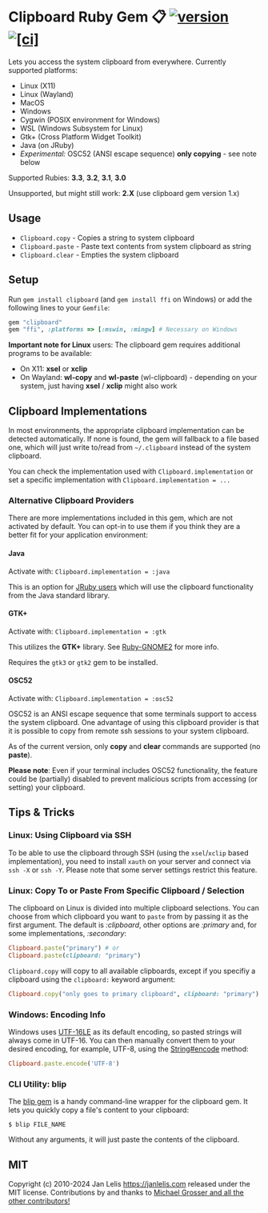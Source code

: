 # Clipboard Ruby Gem 📋︎ [![version](https://badge.fury.io/rb/clipboard.svg)](https://badge.fury.io/rb/clipboard) [![[ci]](https://github.com/janlelis/clipboard/workflows/Test/badge.svg)](https://github.com/janlelis/clipboard/actions?query=workflow%3ATest)

Lets you access the system clipboard from everywhere. Currently supported platforms:

- Linux (X11)
- Linux (Wayland)
- MacOS
- Windows
- Cygwin (POSIX environment for Windows)
- WSL (Windows Subsystem for Linux)
- Gtk+ (Cross Platform Widget Toolkit)
- Java (on JRuby)
- *Experimental:* OSC52 (ANSI escape sequence) **only copying** - see note below

Supported Rubies: **3.3**, **3.2**, **3.1**, **3.0**

Unsupported, but might still work: **2.X** (use clipboard gem version 1.x)

## Usage

* `Clipboard.copy` - Copies a string to system clipboard
* `Clipboard.paste` - Paste text contents from system clipboard as string
* `Clipboard.clear` - Empties the system clipboard

## Setup

Run `gem install clipboard` (and `gem install ffi` on Windows) or add the following lines to your `Gemfile`:

```ruby
gem "clipboard"
gem "ffi", :platforms => [:mswin, :mingw] # Necessary on Windows
```

**Important note for Linux** users: The clipboard gem requires additional programs to be available:

- On X11: **xsel** or **xclip**
- On Wayland: **wl-copy** and **wl-paste** (wl-clipboard) - depending on your system, just having **xsel** / **xclip** might also work


## Clipboard Implementations

In most environments, the appropriate clipboard implementation can be detected automatically. If none is found, the gem will fallback to a file based one, which will just write to/read from `~/.clipboard` instead of the system clipboard.

You can check the implementation used with `Clipboard.implementation` or set a specific implementation with `Clipboard.implementation = ...`

### Alternative Clipboard Providers

There are more implementations included in this gem, which are not activated by default. You can opt-in to use them if you think they are a better fit for your application environment:

#### Java

Activate with: `Clipboard.implementation = :java`

This is an option for [JRuby users](https://www.jruby.org/) which will use the clipboard functionality from the Java standard library.

#### GTK+

Activate with: `Clipboard.implementation = :gtk`

This utilizes the **GTK+** library. See [Ruby-GNOME2](https://github.com/ruby-gnome2/ruby-gnome2#ruby-gnome2) for more info.

Requires the `gtk3` or `gtk2` gem to be installed.

#### OSC52

Activate with: `Clipboard.implementation = :osc52`

OSC52 is an ANSI escape sequence that some terminals support to access the system clipboard. One advantage of using this clipboard provider is that it is possible to copy from remote ssh sessions to your system clipboard.

As of the current version, only **copy** and **clear** commands are supported (no **paste**).

**Please note**: Even if your terminal includes OSC52 functionality, the feature could be (partially) disabled to prevent malicious scripts from accessing (or setting) your clipboard.

## Tips & Tricks

### Linux: Using Clipboard via SSH

To be able to use the clipboard through SSH (using the `xsel`/`xclip` based implementation), you need to install `xauth` on your server and connect via `ssh -X` or `ssh -Y`. Please note that some server settings restrict this feature.

### Linux: Copy To or Paste From Specific Clipboard / Selection

The clipboard on Linux is divided into multiple clipboard selections. You can choose from which clipboard you want to `paste` from by passing it as the first argument. The default is *:clipboard*, other options are *:primary* and, for some implementations, *:secondary*:

```ruby
Clipboard.paste("primary") # or
Clipboard.paste(clipboard: "primary")
```

`Clipboard.copy` will copy to all available clipboards, except if you specifiy a clipboard using the `clipboard:` keyword argument:

```ruby
Clipboard.copy("only goes to primary clipboard", clipboard: "primary")
```

### Windows: Encoding Info

Windows uses [UTF-16LE](https://en.wikipedia.org/wiki/UTF-16) as its default encoding, so pasted strings will always come in UTF-16. You can then manually convert them to your desired encoding, for example, UTF-8, using the [String#encode](https://rubyapi.org/o/string#method-i-encode) method:

```ruby
Clipboard.paste.encode('UTF-8')
```

### CLI Utility: blip

The [blip gem](https://rubygems.org/gems/blip) is a handy command-line wrapper for the clipboard gem. It lets you quickly copy a file's content to your clipboard:

```
$ blip FILE_NAME
```

Without any arguments, it will just paste the contents of the clipboard.

## MIT

Copyright (c) 2010-2024 Jan Lelis <https://janlelis.com> released under the MIT license. Contributions by and thanks to [Michael Grosser and all the other contributors!](https://github.com/janlelis/clipboard/graphs/contributors)
